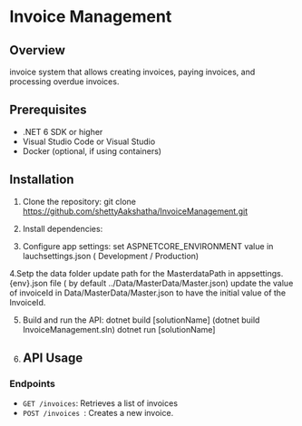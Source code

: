 # Invoice Management

## Overview

 invoice system that allows creating invoices, paying invoices, and processing overdue invoices.

## Prerequisites

- .NET 6 SDK or higher
- Visual Studio Code or Visual Studio
- Docker (optional, if using containers)

## Installation

1. Clone the repository:
git clone https://github.com/shettyAakshatha/InvoiceManagement.git

2. Install dependencies:

3. Configure app settings:
set ASPNETCORE_ENVIRONMENT value in lauchsettings.json ( Development / Production)

4.Setp the data folder
 update path for the MasterdataPath in appsettings.{env}.json file ( by default ../Data/MasterData/Master.json)
 update the value of invoiceId in Data/MasterData/Master.json to have the initial value of the InvoiceId.

5. Build and run the API:
  dotnet build [solutionName] (dotnet build InvoiceManagement.sln)
  dotnet run [solutionName] 
6. ## API Usage

### Endpoints

- `GET /invoices`: Retrieves a list of invoices
- `POST /invoices `: Creates a new invoice.
